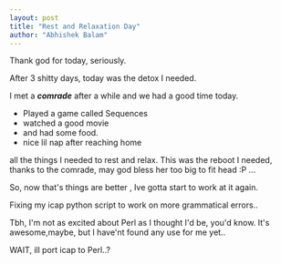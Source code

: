 ```yaml
---
layout: post
title: "Rest and Relaxation Day"
author: "Abhishek Balam"
---
```


Thank god for today, seriously.

After 3 shitty days, today was the detox I needed.

I met a _**comrade**_ after a while and we had a good time today. 

* Played a game called Sequences
* watched a good movie
* and had some food.
* nice lil nap after reaching home

all the things I needed to rest and relax. This was the reboot I needed, thanks to the comrade, may god bless her too big to fit head :P ...

So, now that's things are better , Ive gotta start to work at it again.

Fixing my icap python script to work on more grammatical errors..

Tbh, I'm not as excited about Perl as I thought I'd be, you'd know.
It's awesome,maybe, but I have'nt found any use for me yet..

WAIT, ill port icap to Perl..?
